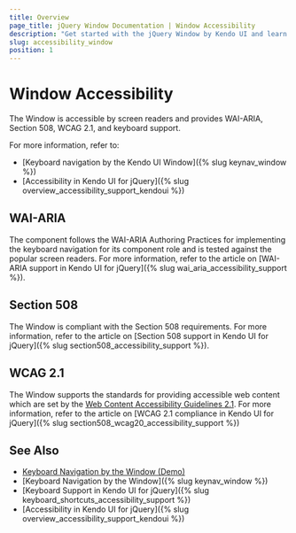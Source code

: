 ```yaml
---
title: Overview
page_title: jQuery Window Documentation | Window Accessibility
description: "Get started with the jQuery Window by Kendo UI and learn about its accessibility support for WAI-ARIA, Section 508, and WCAG 2.1."
slug: accessibility_window
position: 1
---
```


# Window Accessibility

The Window is accessible by screen readers and provides WAI-ARIA, Section 508, WCAG 2.1, and keyboard support.

For more information, refer to:
* [Keyboard navigation by the Kendo UI Window]({% slug keynav_window %})
* [Accessibility in Kendo UI for jQuery]({% slug overview_accessibility_support_kendoui %})

## WAI-ARIA

The component follows the WAI-ARIA Authoring Practices for implementing the keyboard navigation for its component role and is tested against the popular screen readers. For more information, refer to the article on [WAI-ARIA support in Kendo UI for jQuery]({% slug wai_aria_accessibility_support %}).

## Section 508

The Window is compliant with the Section 508 requirements. For more information, refer to the article on [Section 508 support in Kendo UI for jQuery]({% slug section508_accessibility_support %}).

## WCAG 2.1

The Window supports the standards for providing accessible web content which are set by the [Web Content Accessibility Guidelines 2.1](https://www.w3.org/TR/WCAG/). For more information, refer to the article on [WCAG 2.1 compliance in Kendo UI for jQuery]({% slug section508_wcag20_accessibility_support %})

## See Also

* [Keyboard Navigation by the Window (Demo)](https://demos.telerik.com/kendo-ui/window/keyboard-navigation)
* [Keyboard Navigation by the Window]({% slug keynav_window %})
* [Keyboard Support in Kendo UI for jQuery]({% slug keyboard_shortcuts_accessibility_support %})
* [Accessibility in Kendo UI for jQuery]({% slug overview_accessibility_support_kendoui %})
